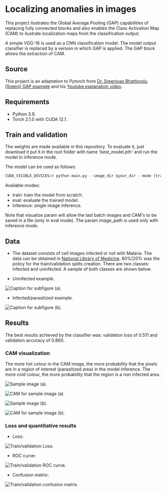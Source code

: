 # Localizing anomalies in images

This project ilustrates the Global Average Pooling (GAP) capabilities of replacing fully connected blocks and also enables the Class Activation Map (CAM) to ilustrate localization maps from the classification output.

A simple VGG-16 is used as a CNN classification model. The model output classifier is replaced by a version in which GAP is applied. The GAP block allows the extraction of CAM. 

## Source

This project is an adaptation to Pytorch from [Dr. Sreenivas Bhattiprolu (Sreeni) GAP example](https://github.com/bnsreenu/python_for_microscopists/blob/master/261_global_average_pooling/261_global_average_pooling.py) and his [Youtube explanation video](https://www.youtube.com/watch?v=gNRVTCf6lvY).

## Requirements

- Python 3.9.
- Torch 2.1.0 with CUDA 12.1.

## Train and validation

The weights are made available in this repository. To evaluate it, just download it put it in the root folder with name 'best_model.pth' and run the model in inference mode.  

The model can be used as follows:

```python
CUDA_VISIBLE_DEVICES=0 python main.py --image_dir $your_dir --mode [train|eval|inference] --visualize false --num_epochs 10 --batch_size 32 --learning_rate 1e-3 --image_size 224 --image_path $image_inference_path
```

Available modes:
- train: train the model from scratch.
- eval: evaluate the trained model.
- inference: single image inference.

Note that visualize param will allow the last batch images and CAM's to be saved in a file (only in eval mode). The param image_path is used only with inference mode.

## Data

- The dataset consists of cell images infected or not with Malaria. The data can be obtained in [National Library of Medicine](https://lhncbc.nlm.nih.gov/LHC-downloads/downloads.html#malaria-datasets). 80%|20% was the policy for the train/validation splits creation. There are two classes: infected and uninfected. A sample of both classes are shown below.

- Uninfected example.

![Caption for subfigure (a).](results/img_5.png)

- Infected/parasitized example.

![Caption for subfigure (b).](results/img_31.png)



## Results

The best results achieved by the classifier was:
validation loss of 0.511 and validation accuracy of 0.860.

### CAM visualization

The more hot colour in the CAM image, the more probability that the pixels are in a region of interest (parasitized area) in the model inference. The more cold colour, the more probability that the region is a non infected area.

![Sample image (a).](results/img_14.png)

![CAM for sample image (a).](results/cam_14.png)

![Sample image (b).](results/img_31.png)

![CAM for sample image (b).](results/cam_31.png)

### Loss and quantitative results

- Loss:

![Train/validation Loss.](results/loss.png)

- ROC curve:

![Train/validation ROC curve.](results/roc_curve.png)

- Confusion matrix:

![Train/validation confusion matrix.](results/output.png)